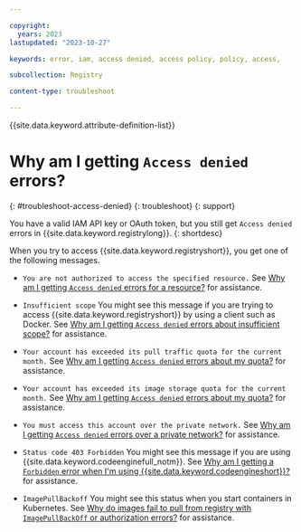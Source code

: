 ```yaml
---

copyright:
  years: 2023
lastupdated: "2023-10-27"

keywords: error, iam, access denied, access policy, policy, access,

subcollection: Registry

content-type: troubleshoot

---
```


{{site.data.keyword.attribute-definition-list}}

# Why am I getting `Access denied` errors?
{: #troubleshoot-access-denied}
{: troubleshoot}
{: support}

You have a valid IAM API key or OAuth token, but you still get `Access denied` errors in {{site.data.keyword.registrylong}}.
{: shortdesc}

When you try to access {{site.data.keyword.registryshort}}, you get one of the following messages.

- `You are not authorized to access the specified resource.`
  See [Why am I getting `Access denied` errors for a resource?](/docs/Registry?topic=Registry-troubleshoot-resource) for assistance.

- `Insufficient scope`
  You might see this message if you are trying to access {{site.data.keyword.registryshort}} by using a client such as Docker. See [Why am I getting `Access denied` errors about insufficient scope?](/docs/Registry?topic=Registry-troubleshoot-scope) for assistance.

- `Your account has exceeded its pull traffic quota for the current month.`
  See [Why am I getting `Access denied` errors about my quota?](/docs/Registry?topic=Registry-troubleshoot-quota) for assistance.

- `Your account has exceeded its image storage quota for the current month.`
  See [Why am I getting `Access denied` errors about my quota?](/docs/Registry?topic=Registry-troubleshoot-quota) for assistance.

- `You must access this account over the private network.`
  See [Why am I getting `Access denied` errors over a private network?](/docs/Registry?topic=Registry-troubleshoot-private) for assistance.

- `Status code 403 Forbidden`
  You might see this message if you are using {{site.data.keyword.codeenginefull_notm}}. See [Why am I getting a `Forbidden` error when I'm using {{site.data.keyword.codeengineshort}}?](/docs/Registry?topic=Registry-troubleshoot-forbidden-ce) for assistance.

- `ImagePullBackoff`
  You might see this status when you start containers in Kubernetes. See [Why do images fail to pull from registry with `ImagePullBackOff` or authorization errors?](/docs/Registry?topic=Registry-ts-app-image-pull) for assistance.
